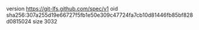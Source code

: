 version https://git-lfs.github.com/spec/v1
oid sha256:307a255d19e66727f5fb1e50e309c47724fa7cb10d81446fb85bf828d0815024
size 3032
